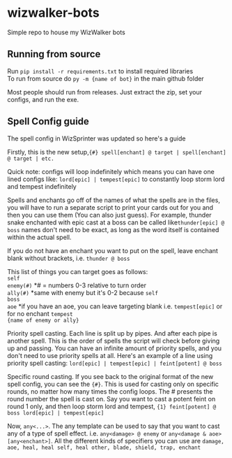 # wizwalker-bots
Simple repo to house my WizWalker bots

## Running from source
Run `pip install -r requirements.txt` to install required libraries <br />
To run from source do `py -m {name of bot}` in the main github folder <br />

Most people should run from releases. Just extract the zip, set your configs, and run the exe.

## Spell Config guide
The spell config in WizSprinter was updated so here's a guide

Firstly, this is the new setup,```{#} spell[enchant] @ target | spell[enchant] @ target | etc.``` 

Quick note: configs will loop indefinitely which means you can have one lined configs like: ```lord[epic] | tempest[epic]``` to constantly loop storm lord and tempest indefinitely

Spells and enchants go off of the names of what the spells are in the files, you will have to run a separate script to print your cards out for you and then you can use them (You can also just guess). For example, thunder snake enchanted with epic cast at a boss can be called like```thunder[epic] @ boss``` names don't need to be exact, as long as the word itself is contained within the actual spell. 

If you do not have an enchant you want to put on the spell, leave enchant blank without brackets, i.e. ```thunder @ boss```

This list of things you can target goes as follows: <br />
`self` <br />
`enemy(#)` *# = numbers 0-3 relative to turn order <br />
`ally(#)` *same with enemy but it's 0-2 because `self` <br />
`boss` <br />
`aoe` *if you have an aoe, you can leave targeting blank i.e. `tempest[epic]` or for no enchant `tempest` <br />
`{name of enemy or ally}` <br />

Priority spell casting. Each line is split up by pipes. And after each pipe is another spell. This is the order of spells the script will check before giving up and passing. You can have an infinite amount of priority spells, and you don't need to use priority spells at all.
Here's an example of a line using priority spell casting: ```lord[epic] | tempest[epic] | feint[potent] @ boss```

Specific round casting. If you see back to the original format of the new spell config, you can see the `{#}`. This is used for casting only on specific rounds, no matter how many times the config loops. The # presents the round number the spell is cast on. Say you want to cast a potent feint on round 1 only, and then loop storm lord and tempest, ```{1} feint[potent] @ boss
lord[epic] | tempest[epic]```

Now, `any<...>`. The any template can be used to say that you want to cast any of a type of spell effect. i.e. `any<damage> @ enemy` or `any<damage & aoe>[any<enchant>]`.
All the different kinds of specifiers you can use are `damage, aoe, heal, heal self, heal other, blade, shield, trap, enchant`
